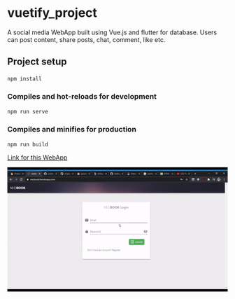 # vuetify_project

A social media WebApp built using Vue.js and flutter for database. Users can post content, share posts, chat, comment, like etc.

## Project setup
```
npm install
```

### Compiles and hot-reloads for development
```
npm run serve
```

### Compiles and minifies for production
```
npm run build
```

<a href="https://neobook.herokuapp.com">Link for this WebApp</a>

<img src="NeoBookVid.gif" width="900">
